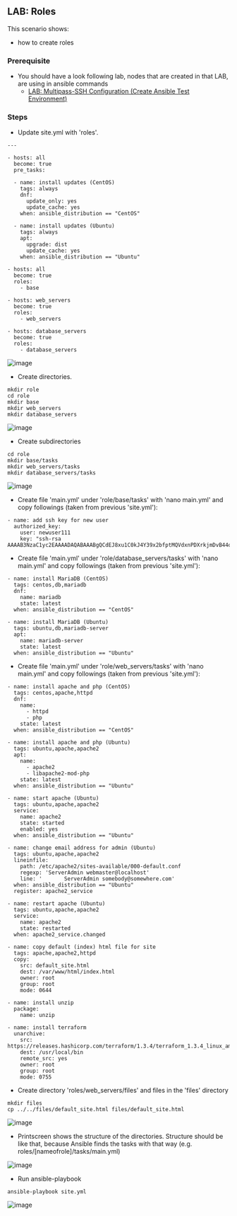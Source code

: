 ## LAB: Roles

This scenario shows:
- how to create roles 

### Prerequisite

- You should have a look following lab, nodes that are created in that LAB, are using in ansible commands
  - [LAB: Multipass-SSH Configuration (Create Ansible Test Environment)](./Multipass-SSH-Configuration.md)

### Steps

- Update site.yml with 'roles'.

```
---

- hosts: all
  become: true
  pre_tasks:

  - name: install updates (CentOS)
    tags: always
    dnf:
      update_only: yes
      update_cache: yes
    when: ansible_distribution == "CentOS"

  - name: install updates (Ubuntu)
    tags: always
    apt:
      upgrade: dist
      update_cache: yes
    when: ansible_distribution == "Ubuntu"

- hosts: all
  become: true
  roles:
    - base

- hosts: web_servers
  become: true
  roles:
    - web_servers

- hosts: database_servers
  become: true
  roles:
    - database_servers
```

![image](./img/202458768-ffbc6907-4659-4a43-8629-454f0b4a9a7f.png)

- Create directories.

```
mkdir role
cd role
mkdir base
mkdir web_servers
mkdir database_servers
```

![image](./img/202450210-f6f6f3c4-7a50-4680-bce9-13cad264655d.png)

- Create subdirectories

```
cd role
mkdir base/tasks
mkdir web_servers/tasks
mkdir database_servers/tasks
```

![image](./img/202452013-eaa1b281-cc1f-4259-b29d-73bf98ba4dad.png)

- Create file 'main.yml' under 'role/base/tasks' with 'nano main.yml' and copy followings (taken from previous 'site.yml'):

```
- name: add ssh key for new user
  authorized_key:
    user: newuser111
    key: "ssh-rsa AAAAB3NzaC1yc2EAAAADAQABAAABgQCdEJ8xu1C0kJ4Y39x2bfptMQVdxnPDXrkjmDvB44oDV78yKWg/0B/kacMqiEaaiEyAedHlk>
```

- Create file 'main.yml' under 'role/database_servers/tasks' with 'nano main.yml' and copy followings (taken from previous 'site.yml'):

```
- name: install MariaDB (CentOS)
  tags: centos,db,mariadb
  dnf:
    name: mariadb
    state: latest
  when: ansible_distribution == "CentOS"

- name: install MariaDB (Ubuntu)
  tags: ubuntu,db,mariadb-server
  apt:
    name: mariadb-server
    state: latest
  when: ansible_distribution == "Ubuntu"
```

- Create file 'main.yml' under 'role/web_servers/tasks' with 'nano main.yml' and copy followings (taken from previous 'site.yml'):

```
- name: install apache and php (CentOS)
  tags: centos,apache,httpd
  dnf:
    name:
      - httpd
      - php
    state: latest
  when: ansible_distribution == "CentOS"

- name: install apache and php (Ubuntu)
  tags: ubuntu,apache,apache2
  apt:
    name:
      - apache2
      - libapache2-mod-php
    state: latest
  when: ansible_distribution == "Ubuntu"
  
- name: start apache (Ubuntu)
  tags: ubuntu,apache,apache2
  service:
    name: apache2
    state: started
    enabled: yes
  when: ansible_distribution == "Ubuntu"
  
- name: change email address for admin (Ubuntu)
  tags: ubuntu,apache,apache2
  lineinfile:
    path: /etc/apache2/sites-available/000-default.conf
    regexp: 'ServerAdmin webmaster@localhost'
    line: '       ServerAdmin somebody@somewhere.com'
  when: ansible_distribution == "Ubuntu"
  register: apache2_service

- name: restart apache (Ubuntu)
  tags: ubuntu,apache,apache2
  service:
    name: apache2
    state: restarted
  when: apache2_service.changed
  
- name: copy default (index) html file for site
  tags: apache,apache2,httpd
  copy:
    src: default_site.html
    dest: /var/www/html/index.html
    owner: root
    group: root
    mode: 0644    
    
- name: install unzip
  package:
    name: unzip

- name: install terraform
  unarchive:
    src: https://releases.hashicorp.com/terraform/1.3.4/terraform_1.3.4_linux_amd64.zip
    dest: /usr/local/bin
    remote_src: yes
    owner: root
    group: root
    mode: 0755  
```

- Create directory 'roles/web_servers/files' and files in the 'files' directory

```
mkdir files
cp ../../files/default_site.html files/default_site.html
```

![image](./img/202455685-4becaa8e-6164-42bb-80f7-18471b21478d.png)

- Printscreen shows the structure of the directories. Structure should be like that, because Ansible finds the tasks with that way (e.g. roles/[nameofrole]/tasks/main.yml)

![image](./img/202458020-39562296-fb49-4fec-94cc-e071e29a2c9a.png)

- Run ansible-playbook

```
ansible-playbook site.yml
```

![image](./img/202458341-cd28db4c-4ba2-4b0b-8edd-0b245d4f6f07.png)


